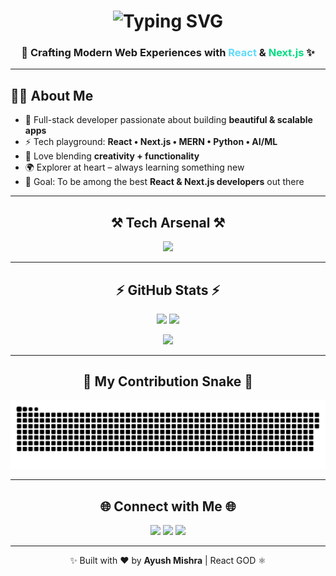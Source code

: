 <!-- Animated Header -->
<h1 align="center">
  <img src="https://readme-typing-svg.herokuapp.com?font=Fira+Code&size=32&pause=1000&color=0096FF&center=true&vCenter=true&width=600&lines=Hey+everyone+👋;I'm+speedCuber Ayush!;React+GOD+⚛️;Full+Stack+Explorer+🌍;Always+Learning+🚀" alt="Typing SVG" />
</h1>

<!-- Cool Tagline -->
<h3 align="center">
  🚀 Crafting Modern Web Experiences with <span style="color:#61DAFB;">React</span> & <span style="color:#00DC82;">Next.js</span> ✨
</h3>

---

<!-- About Section with Emojis -->
## 👨‍💻 About Me  
- 🌟 Full-stack developer passionate about building **beautiful & scalable apps**  
- ⚡ Tech playground: **React • Next.js • MERN • Python • AI/ML**  
- 🎨 Love blending **creativity + functionality**  
- 🌍 Explorer at heart – always learning something new  
- 🎯 Goal: To be among the best **React & Next.js developers** out there  

---

<!-- Animated Skills -->
<h2 align="center">⚒️ Tech Arsenal ⚒️</h2>
<p align="center">
  <img src="https://skillicons.dev/icons?i=react,nextjs,tailwind,typescript,nodejs,express,mongodb,python,java,c,git,github,vscode,figma" />
</p>

---

<!-- Animated GitHub Stats -->
<h2 align="center">⚡ GitHub Stats ⚡</h2>
<p align="center">
  <img src="https://github-readme-stats.vercel.app/api?username=speedcuberayush&show_icons=true&theme=tokyonight&hide_border=true" height="170"/>
  <img src="https://github-readme-streak-stats.herokuapp.com?user=speedcuberayush&theme=tokyonight&hide_border=true" height="170"/>
</p>

<p align="center">
  <img src="https://github-readme-activity-graph.vercel.app/graph?username=speedcuberayush&theme=react-dark&hide_border=true" />
</p>

---

<!-- Snake Contribution Animation -->
<h2 align="center">🐍 My Contribution Snake 🐍</h2>
<p align="center">
 <img src="https://github.com/killshotxd/svgIcons/blob/main/github-contribution-grid-snake.svg" alt="snake">
</p>

---

<!-- Socials -->
<h2 align="center">🌐 Connect with Me 🌐</h2>
<p align="center">
  <a href="mailto:msdakm3334@gmail.com"><img src="https://img.shields.io/badge/Gmail-D14836?style=for-the-badge&logo=gmail&logoColor=white"/></a>
  <a href="https://linkedin.com/in/speedcuberayush"><img src="https://img.shields.io/badge/LinkedIn-0A66C2?style=for-the-badge&logo=linkedin&logoColor=white"/></a>
  <a href="https://speedcuberayush.netlify.app/"><img src="https://img.shields.io/badge/Portfolio-FF5722?style=for-the-badge&logo=firefox&logoColor=white"/></a>
</p>

---

<!-- Footer -->
<p align="center">
  ✨ Built with ❤️ by <b>Ayush Mishra</b> | React GOD ⚛️
</p>
